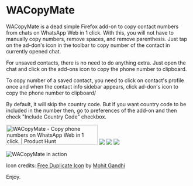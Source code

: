 # WACopyMate
WACopyMate is a dead simple Firefox add-on to copy contact numbers from chats on WhatsApp Web in 1 click. With this, you will not have to manually copy numbers, remove spaces, and remove parenthesis. Just tap on the ad-don's icon in the toolbar to copy number of the contact in currently opened chat.

For unsaved contacts, there is no need to do anything extra. Just open the chat and click on the add-ons icon to copy the phone number to clipboard.

To copy number of a saved contact, you need to click on contact's profile once and when the contact info sidebar appears, click ad-don's icon to copy the phone number to clipboard/

By default, it will skip the country code. But if you want country code to be included in the number then, go to preferences of the add-on and then check "Include Country Code" checkbox.

<a href="https://www.producthunt.com/posts/wacopymate?utm_source=badge-featured&utm_medium=badge&utm_souce=badge-wacopymate" target="_blank"><img src="https://api.producthunt.com/widgets/embed-image/v1/featured.svg?post_id=395576&theme=light" alt="WACopyMate - Copy&#0032;phone&#0032;numbers&#0032;on&#0032;WhatsApp&#0032;Web&#0032;in&#0032;1&#0032;click&#0046; | Product Hunt" style="width: 250px; height: 54px;" width="250" height="54" /></a>
<a href="https://addons.mozilla.org/en-US/firefox/addon/wacopymate/"><img src="https://raw.githubusercontent.com/Suleman-Elahi/Aurin/main/Aurin_Extension/icons/get-the-addon.png"></a>
<a href="https://microsoftedge.microsoft.com/addons/detail/wacopymate/chbdgmakgdbpfjpbjnalknmkjcneicnk"><img src="https://user-images.githubusercontent.com/11660256/111323589-4f4c7c00-866a-11eb-80ff-da7de777d7c0.png"></a>
<a href="https://chrome.google.com/webstore/detail/wacopymate/opephbjjkpfopahlbinebcinmaglipmc"><img src="https://storage.googleapis.com/web-dev-uploads/image/WlD8wC6g8khYWPJUsQceQkhXSlv1/UV4C4ybeBTsZt43U4xis.png"></a>

![WACopyMate in action](https://res.cloudinary.com/suleman/image/upload/v1684697500/WACopyMate_in_action.png)

Icon credits: <a href="https://iconscout.com/icon/duplicate-window-copy-clone-rectangle-9" target="_blank">Free Duplicate Icon</a> by <a href="https://iconscout.com/contributors/mcgandhi61" target="_blank">Mohit Gandhi</a>

Enjoy.
